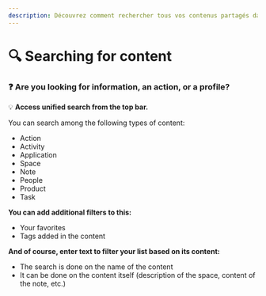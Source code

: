 ```yaml
---
description: Découvrez comment rechercher tous vos contenus partagés dans votre Hub
---
```


# 🔍 Searching for content

### &#x20;:question: Are you looking for information, an action, or a profile?

:bulb: **Access unified search from the top bar.**

You can search among the following types of content:

* Action
* Activity
* Application
* Space
* Note
* People
* Product
* Task

**You can add additional filters to this:**

* Your favorites
* Tags added in the content

**And of course, enter text to filter your list based on its content:**

* The search is done on the name of the content
* It can be done on the content itself (description of the space, content of the note, etc.)
